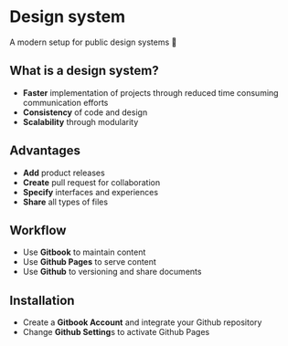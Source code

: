 # Design system

A modern setup for public design systems 🎉

## **What is a design system?**

* **Faster** implementation of projects through reduced time consuming communication efforts
* **Consistency** of code and design
* **Scalability** through modularity

## **Advantages**

* **Add** product releases
* **Create** pull request for collaboration
* **Specify** interfaces and experiences
* **Share** all types of files

## Workflow

* Use **Gitbook** to maintain content
* Use **Github Pages** to serve content
* Use **Github** to versioning and share documents

## Installation

* Create a **Gitbook Account** and integrate your Github repository
* Change **Github Setting**s to activate Github Pages

